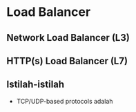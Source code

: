 # Load Balancer

## Network Load Balancer (L3)

## HTTP(s) Load Balancer (L7)

## Istilah-istilah

- TCP/UDP-based protocols adalah